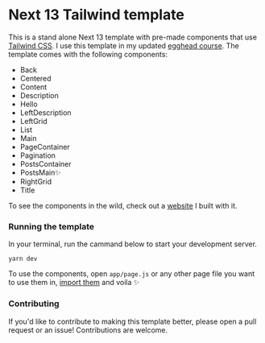 # Next 13 Tailwind template 

This is a stand alone Next 13 template with pre-made components that use [Tailwind CSS](tailwindcss.com/). I use this template in my updated [egghead course](). The template comes with the following components:

- Back
- Centered
- Content
- Description
- Hello
- LeftDescription
- LeftGrid
- List
- Main
- PageContainer
- Pagination
- PostsContainer
- PostsMain✨
- RightGrid
- Title

To see the components in the wild, check out a [website](https://modern-cms-prod.vercel.app/) I built with it. 


### Running the template

In your terminal, run the cammand below to start your development server.
```
yarn dev
```

To use the components, open `app/page.js` or any other page file you want to use them in, [import them](https://create-react-app.dev/docs/importing-a-component/) and voila ✨

### Contributing

If you'd like to contribute to making this template better, please open a pull request or an issue! Contributions are welcome. 
